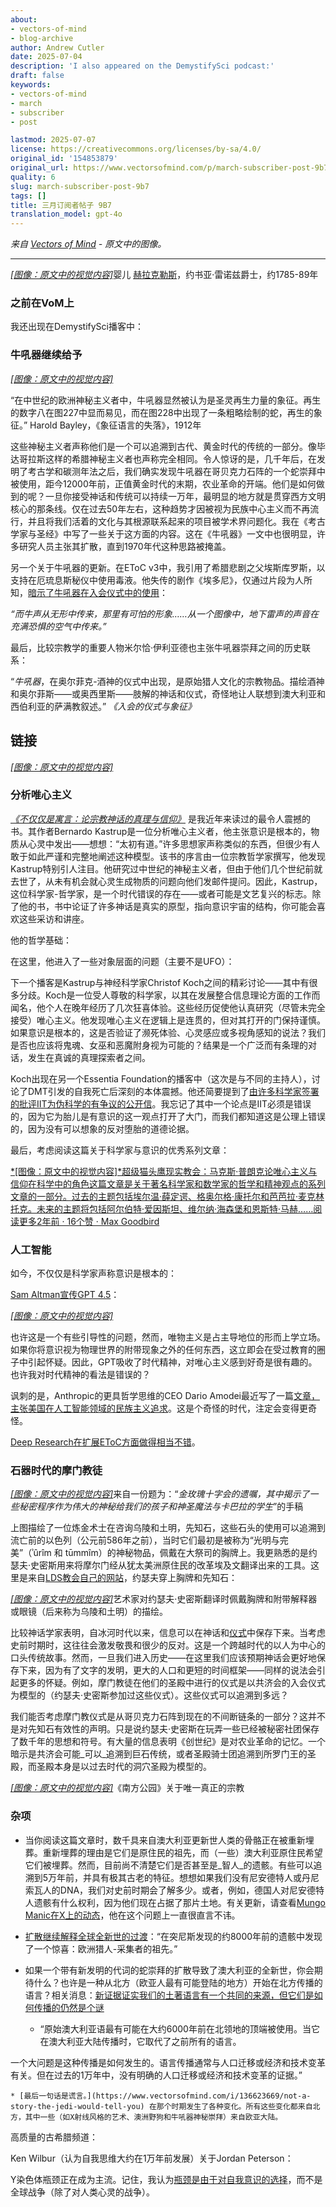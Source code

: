 ```yaml
---
about:
- vectors-of-mind
- blog-archive
author: Andrew Cutler
date: 2025-07-04
description: 'I also appeared on the DemystifySci podcast:'
draft: false
keywords:
- vectors-of-mind
- march
- subscriber
- post

lastmod: 2025-07-07
license: https://creativecommons.org/licenses/by-sa/4.0/
original_id: '154853879'
original_url: https://www.vectorsofmind.com/p/march-subscriber-post-9b7
quality: 6
slug: march-subscriber-post-9b7
tags: []
title: 三月订阅者帖子 9B7
translation_model: gpt-4o
---
```


*来自 [Vectors of Mind](https://www.vectorsofmind.com/p/march-subscriber-post-9b7) - 原文中的图像。*

---

[*[图像：原文中的视觉内容]*](https://substackcdn.com/image/fetch/$s_!2e52!,f_auto,q_auto:good,fl_progressive:steep/https%3A%2F%2Fsubstack-post-media.s3.amazonaws.com%2Fpublic%2Fimages%2Fb9587dc9-05c4-4213-b832-ef9af18a9b4c_1000x1260)婴儿 [赫拉克勒斯](https://www.vectorsofmind.com/p/herakles-adam-and-krishna-were-initiated?r=j1sx6&utm_campaign=post&utm_medium=web&showWelcomeOnShare=false)，约书亚·雷诺兹爵士，约1785-89年

### 之前在VoM上

我还出现在DemystifySci播客中：

### 牛吼器继续给予

[*[图像：原文中的视觉内容]*](https://substackcdn.com/image/fetch/$s_!JwgS!,f_auto,q_auto:good,fl_progressive:steep/https%3A%2F%2Fsubstack-post-media.s3.amazonaws.com%2Fpublic%2Fimages%2F23e36d6b-d77a-48ab-a12d-a862829c60ac_513x339.png)

“在中世纪的欧洲神秘主义者中，牛吼器显然被认为是圣灵再生力量的象征。再生的数字八在图227中显而易见，而在图228中出现了一条粗略绘制的蛇，再生的象征。” Harold Bayley，《象征语言的失落》，1912年

这些神秘主义者声称他们是一个可以追溯到古代、黄金时代的传统的一部分。像毕达哥拉斯这样的希腊神秘主义者也声称完全相同。令人惊讶的是，几千年后，在发明了考古学和碳测年法之后，我们确实发现牛吼器在哥贝克力石阵的一个蛇崇拜中被使用，距今12000年前，正值黄金时代的末期，农业革命的开端。他们是如何做到的呢？一旦你接受神话和传统可以持续一万年，最明显的地方就是贯穿西方文明核心的那条线。仅在过去50年左右，这种趋势才因被视为民族中心主义而不再流行，并且将我们活着的文化与其根源联系起来的项目被学术界问题化。我在《考古学家与圣经》中写了一些关于这方面的内容。这在《牛吼器》一文中也很明显，许多研究人员主张其扩散，直到1970年代这种思路被掩盖。

另一个关于牛吼器的更新。在EToC v3中，我引用了希腊悲剧之父埃斯库罗斯，以支持在厄琉息斯秘仪中使用毒液。他失传的剧作《埃多尼》，仅通过片段为人所知，[暗示了牛吼器在入会仪式中的使用](https://arthistory.columbia.edu/sites/default/files/content/faculty/pdfs/freedberg/Imitation-Discontents.pdf)：

_“而牛声从无形中传来，那里有可怕的形象……从一个图像中，地下雷声的声音在充满恐惧的空气中传来。”_

最后，比较宗教学的重要人物米尔恰·伊利亚德也主张牛吼器崇拜之间的历史联系：

“_牛吼器_，在奥尔菲克-酒神的仪式中出现，是原始猎人文化的宗教物品。描绘酒神和奥尔菲斯——或奥西里斯——肢解的神话和仪式，奇怪地让人联想到澳大利亚和西伯利亚的萨满教叙述。” _《入会的仪式与象征》_

## 链接

[*[图像：原文中的视觉内容]*](https://substackcdn.com/image/fetch/$s_!95Qh!,f_auto,q_auto:good,fl_progressive:steep/https%3A%2F%2Fsubstack-post-media.s3.amazonaws.com%2Fpublic%2Fimages%2F95174c6a-d1fa-43d9-9f5d-dd0b08a38e1d_1344x896.png)

### 分析唯心主义

_[《不仅仅是寓言：论宗教神话的真理与信仰》](https://www.amazon.com/More-Than-Allegory-Religious-Belief/dp/1785352873)_ 是我近年来读过的最令人震撼的书。其作者Bernardo Kastrup是一位分析唯心主义者，他主张意识是根本的，物质从心灵中发出——想想：“太初有道。”许多思想家声称类似的东西，但很少有人敢于如此严谨和完整地阐述这种模型。该书的序言由一位宗教哲学家撰写，他发现Kastrup特别引人注目。他研究过中世纪的神秘主义者，但由于他们几个世纪前就去世了，从未有机会就心灵生成物质的问题向他们发邮件提问。因此，Kastrup，这位科学家-哲学家，是一个时代错误的存在——或者可能是文艺复兴的标志。除了他的书，书中论证了许多神话是真实的原型，指向意识宇宙的结构，你可能会喜欢这些采访和讲座。

他的哲学基础：

在这里，他进入了一些对象层面的问题（主要不是UFO）：

下一个播客是Kastrup与神经科学家Christof Koch之间的精彩讨论——其中有很多分歧。Koch是一位受人尊敬的科学家，以其在发展整合信息理论方面的工作而闻名，他个人在晚年经历了几次狂喜体验。这些经历促使他认真研究（尽管未完全接受）唯心主义。他发现唯心主义在逻辑上是连贯的，但对其打开的门保持谨慎。如果意识是根本的，这是否验证了濒死体验、心灵感应或多视角感知的说法？我们是否也应该将鬼魂、女巫和恶魔附身视为可能的？结果是一个广泛而有条理的对话，发生在真诚的真理探索者之间。

Koch出现在另一个Essentia Foundation的播客中（这次是与不同的主持人），讨论了DMT引发的自我死亡后深刻的本体震撼。他还简要提到了[由许多科学家签署的批评IIT为伪科学的有争议的公开信](https://osf.io/preprints/psyarxiv/zsr78_v1)。我忘记了其中一个论点是IIT必须是错误的，因为它为胎儿是有意识的这一观点打开了大门，而我们都知道这是公理上错误的，因为没有可以想象的反对堕胎的道德论据。

最后，考虑阅读这篇关于科学家与意识的优秀系列文章：

[*[图像：原文中的视觉内容]*超级猫头鹰现实教会：马克斯·普朗克论唯心主义与信仰在科学中的角色这篇文章是关于著名科学家和数学家的哲学和精神观点的系列文章的一部分。过去的主题包括埃尔温·薛定谔、格奥尔格·康托尔和芭芭拉·麦克林托克。未来的主题将包括阿尔伯特·爱因斯坦、维尔纳·海森堡和恩斯特·马赫……阅读更多2年前 · 16个赞 · Max Goodbird](https://superbowl.substack.com/p/church-of-reality-max-planck-on-idealism?utm_source=substack&utm_campaign=post_embed&utm_medium=web)

### 人工智能

如今，不仅仅是科学家声称意识是根本的：

[Sam Altman宣传GPT 4.5](https://x.com/sama/status/1896651354648818121)：

[*[图像：原文中的视觉内容]*](https://substackcdn.com/image/fetch/$s_!Nzx-!,f_auto,q_auto:good,fl_progressive:steep/https%3A%2F%2Fsubstack-post-media.s3.amazonaws.com%2Fpublic%2Fimages%2F7eb9d50f-ece1-432f-a9e5-a8ba217d1905_1014x1450.jpeg)

也许这是一个有些引导性的问题，然而，唯物主义是占主导地位的形而上学立场。如果你将意识视为物理世界的附带现象之外的任何东西，这立即会在受过教育的圈子中引起怀疑。因此，GPT吸收了时代精神，对唯心主义感到好奇是很有趣的。也许我对时代精神的看法是错误的？

讽刺的是，Anthropic的更具哲学思维的CEO Dario Amodei最近写了一篇[文章，主张美国在人工智能领域的民族主义追求](https://darioamodei.com/on-deepseek-and-export-controls)。这是个奇怪的时代，注定会变得更奇怪。

[Deep Research在扩展EToC方面做得相当不错](https://chatgpt.com/c/67d2f757-9320-8008-88d5-08d41ab0d968)。

### 石器时代的摩门教徒

[*[图像：原文中的视觉内容]*](https://substackcdn.com/image/fetch/$s_!Kyh1!,f_auto,q_auto:good,fl_progressive:steep/https%3A%2F%2Fsubstack-post-media.s3.amazonaws.com%2Fpublic%2Fimages%2F2bff0e44-defb-495e-a3f2-c8d9cefce0bd_1228x1396.png)来自一份题为：“_金玫瑰十字会的遗嘱，其中揭示了一些秘密程序作为伟大的神秘给我们的孩子和神圣魔法与卡巴拉的学生_”的手稿

上图描绘了一位炼金术士在咨询乌陵和土明，先知石，这些石头的使用可以追溯到流亡前的以色列（公元前586年之前），当时它们最初是被称为“光明与完美”（ʾûrîm 和 tūmmîm）的神秘物品，佩戴在大祭司的胸牌上。我更熟悉的是约瑟夫·史密斯用来将摩尔门经从犹太美洲原住民的改革埃及文翻译出来的工具。这里是来自[LDS教会自己的网站](https://www.churchofjesuschrist.org/study/ensign/2015/10/joseph-the-seer?lang=eng)，约瑟夫穿上胸牌和先知石：

[*[图像：原文中的视觉内容]*](https://substackcdn.com/image/fetch/$s_!2MG2!,f_auto,q_auto:good,fl_progressive:steep/https%3A%2F%2Fsubstack-post-media.s3.amazonaws.com%2Fpublic%2Fimages%2F0677c244-5f7e-4d96-8b91-c2e00d07ead0_640x599.jpeg)艺术家对约瑟夫·史密斯翻译时佩戴胸牌和附带解释器或眼镜（后来称为乌陵和土明）的描绘。

比较神话学家表明，自冰河时代以来，信息可以在神话和[仪式](https://phys.org/news/2024-07-aboriginal-ritual-years-cave.html#:~:text=Aboriginal%20ritual%20passed%20down%20over%2012%2C000%20years%2C%20cave%20find%20shows,-The%20two%20miniature&text=Two%20slightly%20burnt%2C%20fat%2Dcovered,years%2C%20according%20to%20new%20research.)中保存下来。当考虑史前时期时，这往往会激发敬畏和很少的反对。这是一个跨越时代的以人为中心的口头传统故事。然而，一旦我们进入历史——在这里我们应该预期神话会更好地保存下来，因为有了文字的发明，更大的人口和更短的时间框架——同样的说法会引起更多的怀疑。例如，摩门教徒在他们的圣殿中进行的仪式是以共济会的入会仪式为模型的（约瑟夫·史密斯参加过这些仪式）。这些仪式可以追溯到多远？

我们能否考虑摩门教仪式是从哥贝克力石阵到现在的不间断链条的一部分？这并不是对先知石有效性的声明。只是说约瑟夫·史密斯在玩弄一些已经被秘密社团保存了数千年的思想和符号。有大量的信息表明《创世纪》是对农业革命的记忆。一个暗示是共济会可能_可以_追溯到巨石传统，或者圣殿骑士团追溯到所罗门王的圣殿，而圣殿本身是以过去时代的洞穴圣殿为模型的。

[*[图像：原文中的视觉内容]*](https://substackcdn.com/image/fetch/$s_!4vWF!,f_auto,q_auto:good,fl_progressive:steep/https%3A%2F%2Fsubstack-post-media.s3.amazonaws.com%2Fpublic%2Fimages%2F4f2b3406-0187-49c1-a98a-0e633b89cb6c_640x450.gif)《南方公园》关于唯一真正的宗教

### 杂项

  * 当你阅读这篇文章时，数千具来自澳大利亚更新世人类的骨骼正在被重新埋葬。重新埋葬的理由是它们是原住民的祖先，而（一些）澳大利亚原住民希望它们被埋葬。然而，目前尚不清楚它们是否甚至是_智人_的遗骸。有些可以追溯到5万年前，并具有极其古老的特征。想想如果我们没有尼安德特人或丹尼索瓦人的DNA，我们对史前时期会了解多少。或者，例如，德国人对尼安德特人遗骸有什么权利，因为他们现在占据了那片土地。有关更新，请查看[Mungo Manic在X上的动态](https://x.com/MungoManic/status/1901098288037642552)，他在这个问题上一直很直言不讳。

  * [扩散继续解释全球全新世的过渡](https://www.scientificamerican.com/article/ancient-dna-shows-stone-age-europeans-voyaged-by-sea-to-africa/)：“在突尼斯发现的约8000年前的遗骸中发现了一个惊喜：欧洲猎人-采集者的祖先。”

  * 如果一个带有新发明的代词的蛇崇拜的扩散导致了澳大利亚的全新世，你会期待什么？也许是一种从北方（欧亚人最有可能登陆的地方）开始在北方传播的语言？相关消息：[新证据证实我们的土著语言有一个共同的来源，但它们是如何传播的仍然是个谜](https://theconversation.com/new-evidence-confirms-our-indigenous-languages-have-a-common-source-but-how-they-spread-remains-a-mystery-242576)

    * “原始澳大利亚语最有可能在大约6000年前在北领地的顶端被使用。当它在澳大利亚大陆传播时，它取代了之前所有的语言。

一个大问题是这种传播是如何发生的。语言传播通常与人口迁移或经济和技术变革有关。但在过去的1万年中，没有明确的人口迁移或经济和技术变革的证据。”

    * [最后一句话是谎言。](https://www.vectorsofmind.com/i/136623669/not-a-story-the-jedi-would-tell-you) 在那个时期发生了各种变化。所有这些变化都来自北方，其中一些（如X射线风格的艺术、澳洲野狗和牛吼器神秘崇拜）来自欧亚大陆。

高质量的古希腊频道：

Ken Wilbur（认为自我思维大约在1万年前发展）关于Jordan Peterson：

Y染色体瓶颈正在成为主流。记住，我认为[瓶颈是由于对自我意识的选择](https://www.vectorsofmind.com/p/y-chromosome-bottleneck)，而不是全球战争（除了对人类心灵的战争）。